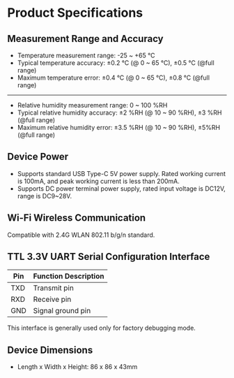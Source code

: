 # Product Specifications

## Measurement Range and Accuracy

- Temperature measurement range: -25 ~ +65 °C
- Typical temperature accuracy: ±0.2 °C (@ 0 ~ 65 °C), ±0.5 °C (@full range)
- Maximum temperature error: ±0.4 °C (@ 0 ~ 65 °C), ±0.8 °C (@full range)

--------------------

- Relative humidity measurement range: 0 ~ 100 %RH
- Typical relative humidity accuracy: ±2 %RH (@ 10 ~ 90 %RH), ±3 %RH (@full range)
- Maximum relative humidity error: ±3.5 %RH (@ 10 ~ 90 %RH), ±5%RH (@full range)


## Device Power

- Supports standard USB Type-C 5V power supply. Rated working current is 100mA, and peak working current is less than 200mA.
- Supports DC power terminal power supply, rated input voltage is DC12V, range is DC9~28V.


## Wi-Fi Wireless Communication

Compatible with 2.4G WLAN 802.11 b/g/n standard.


## TTL 3.3V UART Serial Configuration Interface

| Pin | Function Description |
|------|----------|
| TXD  | Transmit pin |
| RXD  | Receive pin |
| GND  | Signal ground pin |

This interface is generally used only for factory debugging mode.


## Device Dimensions

- Length x Width x Height: 86 x 86 x 43mm
